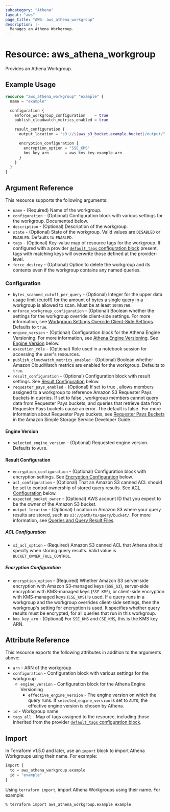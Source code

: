 ```yaml
---
subcategory: "Athena"
layout: "aws"
page_title: "AWS: aws_athena_workgroup"
description: |-
  Manages an Athena Workgroup.
---
```


# Resource: aws_athena_workgroup

Provides an Athena Workgroup.

## Example Usage

```terraform
resource "aws_athena_workgroup" "example" {
  name = "example"

  configuration {
    enforce_workgroup_configuration    = true
    publish_cloudwatch_metrics_enabled = true

    result_configuration {
      output_location = "s3://${aws_s3_bucket.example.bucket}/output/"

      encryption_configuration {
        encryption_option = "SSE_KMS"
        kms_key_arn       = aws_kms_key.example.arn
      }
    }
  }
}
```

## Argument Reference

This resource supports the following arguments:

* `name` - (Required) Name of the workgroup.
* `configuration` - (Optional) Configuration block with various settings for the workgroup. Documented below.
* `description` - (Optional) Description of the workgroup.
* `state` - (Optional) State of the workgroup. Valid values are `DISABLED` or `ENABLED`. Defaults to `ENABLED`.
* `tags` - (Optional) Key-value map of resource tags for the workgroup. If configured with a provider [`default_tags` configuration block](https://registry.terraform.io/providers/hashicorp/aws/latest/docs#default_tags-configuration-block) present, tags with matching keys will overwrite those defined at the provider-level.
* `force_destroy` - (Optional) Option to delete the workgroup and its contents even if the workgroup contains any named queries.

### Configuration

* `bytes_scanned_cutoff_per_query` - (Optional) Integer for the upper data usage limit (cutoff) for the amount of bytes a single query in a workgroup is allowed to scan. Must be at least `10485760`.
* `enforce_workgroup_configuration` - (Optional) Boolean whether the settings for the workgroup override client-side settings. For more information, see [Workgroup Settings Override Client-Side Settings](https://docs.aws.amazon.com/athena/latest/ug/workgroups-settings-override.html). Defaults to `true`.
* `engine_version` - (Optional) Configuration block for the Athena Engine Versioning. For more information, see [Athena Engine Versioning](https://docs.aws.amazon.com/athena/latest/ug/engine-versions.html). See [Engine Version](#engine-version) below.
* `execution_role` - (Optional) Role used in a notebook session for accessing the user's resources.
* `publish_cloudwatch_metrics_enabled` - (Optional) Boolean whether Amazon CloudWatch metrics are enabled for the workgroup. Defaults to `true`.
* `result_configuration` - (Optional) Configuration block with result settings. See [Result Configuration](#result-configuration) below.
* `requester_pays_enabled` - (Optional) If set to true , allows members assigned to a workgroup to reference Amazon S3 Requester Pays buckets in queries. If set to false , workgroup members cannot query data from Requester Pays buckets, and queries that retrieve data from Requester Pays buckets cause an error. The default is false . For more information about Requester Pays buckets, see [Requester Pays Buckets](https://docs.aws.amazon.com/AmazonS3/latest/dev/RequesterPaysBuckets.html) in the Amazon Simple Storage Service Developer Guide.

#### Engine Version

* `selected_engine_version` - (Optional) Requested engine version. Defaults to `AUTO`.

#### Result Configuration

* `encryption_configuration` - (Optional) Configuration block with encryption settings. See [Encryption Configuration](#encryption-configuration) below.
* `acl_configuration` - (Optional) That an Amazon S3 canned ACL should be set to control ownership of stored query results. See [ACL Configuration](#acl-configuration) below.
* `expected_bucket_owner` - (Optional) AWS account ID that you expect to be the owner of the Amazon S3 bucket.
* `output_location` - (Optional) Location in Amazon S3 where your query results are stored, such as `s3://path/to/query/bucket/`. For more information, see [Queries and Query Result Files](https://docs.aws.amazon.com/athena/latest/ug/querying.html).

##### ACL Configuration

* `s3_acl_option` - (Required) Amazon S3 canned ACL that Athena should specify when storing query results. Valid value is `BUCKET_OWNER_FULL_CONTROL`.

##### Encryption Configuration

* `encryption_option` - (Required) Whether Amazon S3 server-side encryption with Amazon S3-managed keys (`SSE_S3`), server-side encryption with KMS-managed keys (`SSE_KMS`), or client-side encryption with KMS-managed keys (`CSE_KMS`) is used. If a query runs in a workgroup and the workgroup overrides client-side settings, then the workgroup's setting for encryption is used. It specifies whether query results must be encrypted, for all queries that run in this workgroup.
* `kms_key_arn` - (Optional) For `SSE_KMS` and `CSE_KMS`, this is the KMS key ARN.

## Attribute Reference

This resource exports the following attributes in addition to the arguments above:

* `arn` - ARN of the workgroup
* `configuration` - Configuration block with various settings for the workgroup
    * `engine_version` - Configuration block for the Athena Engine Versioning
        * `effective_engine_version` -  The engine version on which the query runs. If `selected_engine_version` is set to `AUTO`, the effective engine version is chosen by Athena.
* `id` - Workgroup name
* `tags_all` - Map of tags assigned to the resource, including those inherited from the provider [`default_tags` configuration block](https://registry.terraform.io/providers/hashicorp/aws/latest/docs#default_tags-configuration-block).

## Import

In Terraform v1.5.0 and later, use an `import` block to import Athena Workgroups using their name. For example:

```terraform
import {
  to = aws_athena_workgroup.example
  id = "example"
}
```

Using `terraform import`, import Athena Workgroups using their name. For example:

```console
% terraform import aws_athena_workgroup.example example
```
